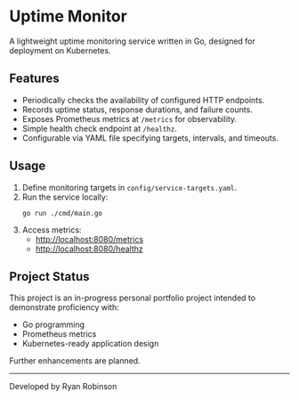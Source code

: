 # Uptime Monitor

A lightweight uptime monitoring service written in Go, designed for deployment on Kubernetes.

## Features

- Periodically checks the availability of configured HTTP endpoints.
- Records uptime status, response durations, and failure counts.
- Exposes Prometheus metrics at `/metrics` for observability.
- Simple health check endpoint at `/healthz`.
- Configurable via YAML file specifying targets, intervals, and timeouts.

## Usage

1. Define monitoring targets in `config/service-targets.yaml`.
2. Run the service locally:
   ```
   go run ./cmd/main.go
   ```
3. Access metrics:
   - [http://localhost:8080/metrics](http://localhost:8080/metrics)
   - [http://localhost:8080/healthz](http://localhost:8080/healthz)

## Project Status

This project is an in-progress personal portfolio project intended to demonstrate proficiency with:

- Go programming
- Prometheus metrics
- Kubernetes-ready application design

Further enhancements are planned.

---

Developed by Ryan Robinson